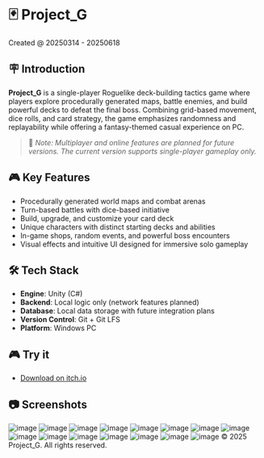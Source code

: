 # 🃏 Project\_G
Created @ 20250314 - 20250618

## 🪧 Introduction

**Project\_G** is a single-player Roguelike deck-building tactics game where players explore procedurally generated maps, battle enemies, and build powerful decks to defeat the final boss. Combining grid-based movement, dice rolls, and card strategy, the game emphasizes randomness and replayability while offering a fantasy-themed casual experience on PC.

> 🔧 *Note: Multiplayer and online features are planned for future versions. The current version supports single-player gameplay only.*

## 🎮 Key Features

* Procedurally generated world maps and combat arenas
* Turn-based battles with dice-based initiative
* Build, upgrade, and customize your card deck
* Unique characters with distinct starting decks and abilities
* In-game shops, random events, and powerful boss encounters
* Visual effects and intuitive UI designed for immersive solo gameplay

## 🛠️ Tech Stack

* **Engine**: Unity (C#)
* **Backend**: Local logic only (network features planned)
* **Database**: Local data storage with future integration plans
* **Version Control**: Git + Git LFS
* **Platform**: Windows PC

## 🎮 Try it
- [Download on itch.io](https://uiskskkekekk.itch.io/project-g)

## 📷 Screenshots
![image](https://github.com/user-attachments/assets/9bc1303f-d28b-4622-bbff-77e15daf2a17)
![image](https://github.com/user-attachments/assets/7ca9f537-7dc5-4b61-97bc-81fce45e01a6)
![image](https://github.com/user-attachments/assets/8f0b6366-1015-47ba-a4b9-a3d689a289e7)
![image](https://github.com/user-attachments/assets/17620b6c-5201-44bf-83be-54931a5f0d13)
![image](https://github.com/user-attachments/assets/8abf6b41-0740-4b9b-995c-2f4fabe135ed)
![image](https://github.com/user-attachments/assets/e7a384fa-bc51-4234-8ed2-566c4f274fd7)
![image](https://github.com/user-attachments/assets/1b2620f0-1d39-4098-b9f9-1c5bae541844)
![image](https://github.com/user-attachments/assets/111b7a2c-6adf-481c-87c5-6abd5fddff29)
![image](https://github.com/user-attachments/assets/7f550ace-24a0-4eb6-aa5a-15bd357b1b16)
![image](https://github.com/user-attachments/assets/fe08c495-6a23-4c9c-9171-2716a04ef0f8)
![image](https://github.com/user-attachments/assets/ba14404a-821d-4473-a4d5-8cceb7e21d30)
![image](https://github.com/user-attachments/assets/7d2ea17a-ddc8-47f7-a4f8-df048b4fff4d)
![image](https://github.com/user-attachments/assets/5f97294a-72e5-4e22-a52f-dfb3847120d2)
![image](https://github.com/user-attachments/assets/5bea664b-262e-47d9-a833-0b198c7f36dd)
![image](https://github.com/user-attachments/assets/b946532d-3822-4cd5-a565-50745177a487)
© 2025 Project_G. All rights reserved.
